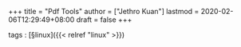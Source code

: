 +++
title = "Pdf Tools"
author = ["Jethro Kuan"]
lastmod = 2020-02-06T12:29:49+08:00
draft = false
+++

tags
: [§linux]({{< relref "linux" >}})
